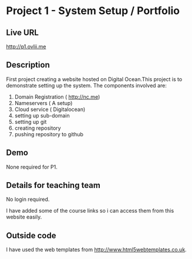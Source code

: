 # Project 1 - System Setup / Portfolio

## Live URL
<http://p1.ovlii.me>

## Description
First project creating a website hosted on Digital Ocean.This project is to
demonstrate setting up the system. The components involved are:

1. Domain  Registration ( http://nc.me)
2. Nameservers ( A setup)
3. Cloud service ( Digitalocean)
4. setting up sub-domain
5. setting up git
6. creating repository
7. pushing repository to github

## Demo
None required for P1.

## Details for teaching team
No login required.

I have added some of the course links so i can access them from this website easily.


## Outside code
I have used the web templates from <http://www.html5webtemplates.co.uk>.

